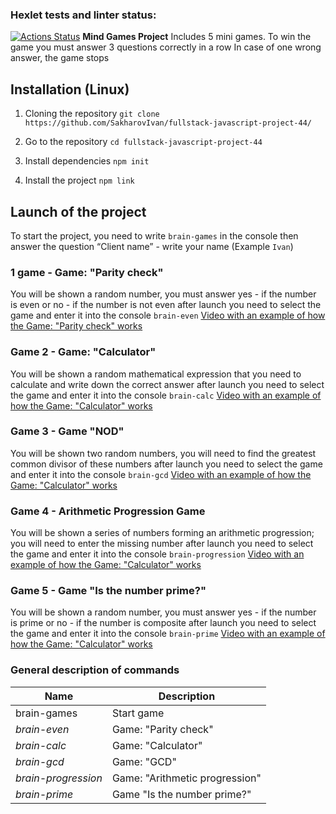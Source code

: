 ### Hexlet tests and linter status:
[![Actions Status](https://github.com/SakharovIvan/fullstack-javascript-project-44/actions/workflows/hexlet-check.yml/badge.svg)](https://github.com/SakharovIvan/fullstack-javascript-project-44/actions)
**Mind Games Project**
Includes 5 mini games.
To win the game you must answer 3 questions correctly in a row
In case of one wrong answer, the game stops
<!--Installation-->
## Installation (Linux)

1. Cloning the repository
```git clone https://github.com/SakharovIvan/fullstack-javascript-project-44/```

2. Go to the repository
```cd fullstack-javascript-project-44```

3. Install dependencies
```npm init```

4. Install the project
```npm link```

## Launch of the project
To start the project, you need to write ```brain-games``` in the console
then answer the question “Client name” - write your name (Example `Ivan`)

### 1 game - Game: "Parity check"
You will be shown a random number, you must answer yes - if the number is even or no - if the number is not even
after launch you need to select the game and enter it into the console
`brain-even`
[Video with an example of how the Game: "Parity check" works](fullstack-javascript-project-44/brain-even.cast)

### Game 2 - Game: "Calculator"
You will be shown a random mathematical expression that you need to calculate and write down the correct answer
after launch you need to select the game and enter it into the console
`brain-calc`
[Video with an example of how the Game: "Calculator" works](fullstack-javascript-project-44/brain-calc.cast)

### Game 3 - Game "NOD"
You will be shown two random numbers, you will need to find the greatest common divisor of these numbers
after launch you need to select the game and enter it into the console
`brain-gcd`
[Video with an example of how the Game: "Calculator" works](fullstack-javascript-project-44/brain-gcd.cast)

### Game 4 - Arithmetic Progression Game
You will be shown a series of numbers forming an arithmetic progression; you will need to enter the missing number
after launch you need to select the game and enter it into the console
`brain-progression`
[Video with an example of how the Game: "Calculator" works](fullstack-javascript-project-44/brain-progression.cast)

### Game 5 - Game "Is the number prime?"
You will be shown a random number, you must answer yes - if the number is prime or no - if the number is composite
after launch you need to select the game and enter it into the console
`brain-prime`
[Video with an example of how the Game: "Calculator" works](fullstack-javascript-project-44/brain-prime.cast)


### General description of commands
| Name              | Description                    |
|-------------------|--------------------------------|
|brain-games        |Start game                      |
|_brain-even_       |Game: "Parity check"            |
|_brain-calc_       |Game: "Calculator"              |
|_brain-gcd_        |Game: "GCD"                     |
|_brain-progression_|Game: "Arithmetic progression"  |
|_brain-prime_      |Game "Is the number prime?"     |
